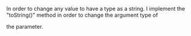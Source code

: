 In order to change any value to have a type as a string. I implement the "toString()" method in order to change the argument type of 

the parameter.
